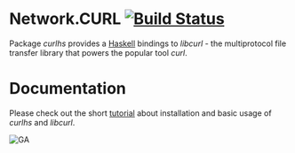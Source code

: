 # Network.CURL [![Build Status][travis.img]][travis.htm]

Package *curlhs* provides a [Haskell][haskell.htm] bindings to *libcurl* -
the multiprotocol file transfer library that powers the popular tool *curl*.

# Documentation
Please check out the short [tutorial](doc/tutorial.md) about installation
and basic usage of *curlhs* and *libcurl*.



![GA](https://ga-beacon.appspot.com/UA-53767359-1/curlhs/readme)

[travis.img]: https://travis-ci.org/kkardzis/curlhs.svg
[travis.htm]: https://travis-ci.org/kkardzis/curlhs

[haskell.htm]:  http://www.haskell.org/

